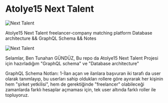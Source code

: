 # Atolye15 Next Talent

![Next Talent](https://cdn.prod.website-files.com/63b890112a7432d20d9f1af0/63cfd033c43ad33a3e01165d_atolye15-logo.svg)

Atolye15 Next Talent freelancer-company matching platform Database architecture &amp;&amp; GraphQL Schema &amp;&amp; Notes

![Next Talent](https://cdn.prod.website-files.com/63b890112a7432d20d9f1af0/67038b9fc97cb1a9bbc2811d_next-talent-logo.svg)

Selamlar, Ben Tunahan GÜNDÜZ, Bu repo da Atolye15 Next Talent Projesi için hazırladığım "GraphQL schema" ve "Database architecture"

GraphQL Schema Notları:
1-İlan açan ve ilanlara başvuran iki tarafı da user olarak tanımlayıp, bu userları sahip oldukları rollere göre ayırarak her kişinin hem "şirket yetkilisi", hem de gerektiğinde "freelancer" olabileceği zamanlarda farklı hesaplar açmaması için, tek user altında farklı roller ile topluyoruz.
